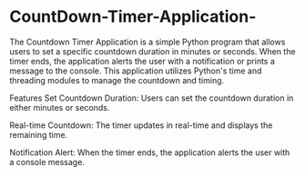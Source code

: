 # CountDown-Timer-Application-

The Countdown Timer Application is a simple Python program that allows users to set a specific countdown duration in minutes or seconds. When the timer ends, the application alerts the user with a notification or prints a message to the console. This application utilizes Python's time and threading modules to manage the countdown and timing.

Features
Set Countdown Duration: Users can set the countdown duration in either minutes or seconds.

Real-time Countdown: The timer updates in real-time and displays the remaining time.

Notification Alert: When the timer ends, the application alerts the user with a console message.
